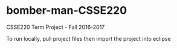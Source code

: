 # bomber-man-CSSE220
CSSE220 Term Project - Fall 2016-2017

To run locally, pull project files then import the project into eclipse
